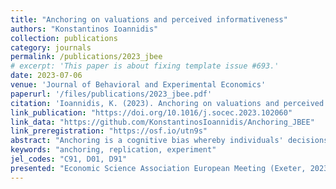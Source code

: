 ```yaml
---
title: "Anchoring on valuations and perceived informativeness"
authors: "Konstantinos Ioannidis"
collection: publications
category: journals
permalink: /publications/2023_jbee
# excerpt: 'This paper is about fixing template issue #693.'
date: 2023-07-06
venue: 'Journal of Behavioral and Experimental Economics'
paperurl: '/files/publications/2023_jbee.pdf'
citation: 'Ioannidis, K. (2023). Anchoring on valuations and perceived informativeness. <i>Journal of Behavioral and Experimental Economics</i>. 106(102060).'
link_publication: "https://doi.org/10.1016/j.socec.2023.102060"
link_data: "https://github.com/KonstantinosIoannidis/Anchoring_JBEE"
link_preregistration: "https://osf.io/utn9s"
abstract: "Anchoring is a cognitive bias whereby individuals' decisions are influenced by an uninformative number, the anchor. Anchoring bias for valuations of goods has important implications for consumer decisions, but its' robustness has been questioned by recent studies. We investigate the effect of the perceived informativeness of the anchor on valuations of goods. In an online experiment, we vary the amount of information about the process by which the anchor was determined, and hypothesise that the more information provided, the less scope is left for the anchor to be perceived as non-random/informative, thus mitigating anchoring effects. Our results provide evidence that the perceived informativeness of the anchor does affect anchoring effects. Contrary to our prediction, we find stronger anchoring effects when more information is presented."
keywords: "anchoring, replication, experiment"
jel_codes: "C91, D01, D91"
presented: "Economic Science Association European Meeting (Exeter, 2023)"
---
```

